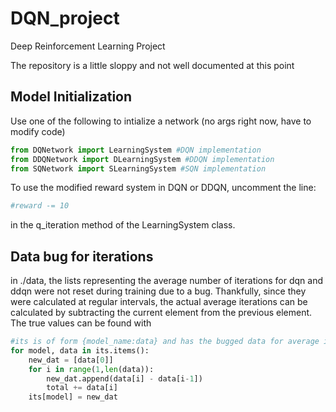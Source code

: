 # DQN_project
Deep Reinforcement Learning Project

The repository is a little sloppy and not well documented at this point

## Model Initialization
Use one of the following to intialize a network (no args right now, have to modify code)
```python
from DQNetwork import LearningSystem #DQN implementation
from DDQNetwork import DLearningSystem #DDQN implementation
from SQNetwork import SLearningSystem #SQN implementation
```

To use the modified reward system in DQN or DDQN, uncomment the line:
```python
#reward -= 10
```
in the q_iteration method of the LearningSystem class.

## Data bug for iterations
in ./data, the lists representing the average number of iterations for dqn and ddqn were not reset during training due to a bug.  Thankfully, since they were
calculated at regular intervals, the actual average iterations can be calculated by subtracting the current element from the previous element. The true values can be found with

```python
#its is of form {model_name:data} and has the bugged data for average iterations
for model, data in its.items():
    new_dat = [data[0]]
    for i in range(1,len(data)):
        new_dat.append(data[i] - data[i-1])
        total += data[i]
    its[model] = new_dat
```
